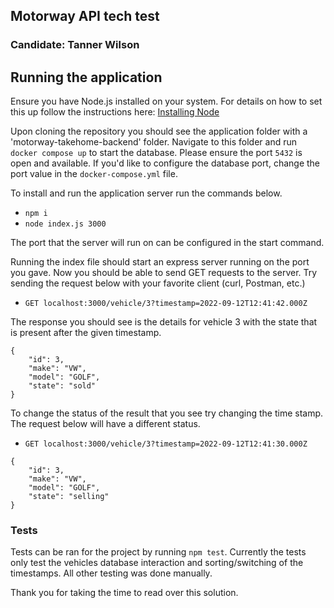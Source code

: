 ## Motorway API tech test
### Candidate: Tanner Wilson

## Running the application
Ensure you have Node.js installed on your system. For details on how to set this up follow the instructions here: [Installing Node](https://nodejs.org/en/learn/getting-started/how-to-install-nodejs)

Upon cloning the repository you should see the application folder with a 'motorway-takehome-backend' folder. Navigate to this folder and run `docker compose up` to start the database. Please ensure the port `5432` is open and available. If you'd like to configure the database port, change the port value in the `docker-compose.yml` file.

To install and run the application server run the commands below.
- `npm i`
- `node index.js 3000`

The port that the server will run on can be configured in the start command.

Running the index file should start an express server running on the port you gave. Now you should be able to send GET requests to the server. Try sending the request below with your favorite client (curl, Postman, etc.)

- `GET localhost:3000/vehicle/3?timestamp=2022-09-12T12:41:42.000Z`

The response you should see is the details for vehicle 3 with the state that is present after the given timestamp.

``` 
{
    "id": 3,
    "make": "VW",
    "model": "GOLF",
    "state": "sold"
} 
```

To change the status of the result that you see try changing the time stamp. The request below will have a different status.

- `GET localhost:3000/vehicle/3?timestamp=2022-09-12T12:41:30.000Z`
``` 
{
    "id": 3,
    "make": "VW",
    "model": "GOLF",
    "state": "selling"
} 
```

### Tests
Tests can be ran for the project by running `npm test`.
Currently the tests only test the vehicles database interaction and sorting/switching of the timestamps. All other testing was done manually.

Thank you for taking the time to read over this solution.
